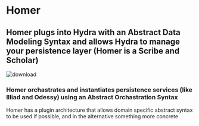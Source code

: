 # Homer
## Homer plugs into Hydra with an Abstract Data Modeling Syntax and allows Hydra to manage your persistence layer (Homer is a Scribe and Scholar)
![download](https://user-images.githubusercontent.com/107733608/174743369-b4d7f2a3-4874-4df9-afa0-a8197806d928.jpg)
### Homer orchastrates and instantiates persistence services (like Illiad and Odessy) using an Abstract Orchastration Syntax
Homer has a plugin architecture that allows domain specific abstract syntax to be used if possible, and in the alternative something more concrete
